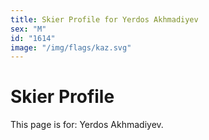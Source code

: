 ```yaml
---
title: Skier Profile for Yerdos Akhmadiyev
sex: "M"
id: "1614"
image: "/img/flags/kaz.svg" 
---
```


# Skier Profile

This page is for: Yerdos Akhmadiyev.
    